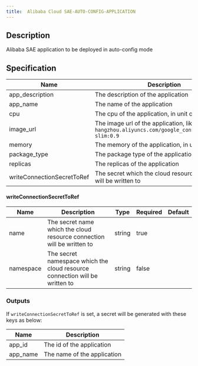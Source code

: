 ```yaml
---
title:  Alibaba Cloud SAE-AUTO-CONFIG-APPLICATION
---
```


## Description

Alibaba SAE application to be deployed in auto-config mode

## Specification


 Name | Description | Type | Required | Default 
 ------------ | ------------- | ------------- | ------------- | ------------- 
 app_description | The description of the application | string | false |  
 app_name | The name of the application | string | true |  
 cpu | The cpu of the application, in unit of millicore | string | false |  
 image_url | The image url of the application, like `registry.cn-hangzhou.aliyuncs.com/google_containers/nginx-slim:0.9` | string | true |  
 memory | The memory of the application, in unit of MB | string | false |  
 package_type | The package type of the application | string | false |  
 replicas | The replicas of the application | string | false |  
 writeConnectionSecretToRef | The secret which the cloud resource connection will be written to | [writeConnectionSecretToRef](#writeConnectionSecretToRef) | false |  


#### writeConnectionSecretToRef

 Name | Description | Type | Required | Default 
 ------------ | ------------- | ------------- | ------------- | ------------- 
 name | The secret name which the cloud resource connection will be written to | string | true |  
 namespace | The secret namespace which the cloud resource connection will be written to | string | false |  


### Outputs

If `writeConnectionSecretToRef` is set, a secret will be generated with these keys as below:

 Name | Description 
 ------------ | ------------- 
 app_id | The id of the application
 app_name | The name of the application
